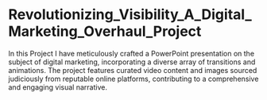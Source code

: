 # Revolutionizing_Visibility_A_Digital_Marketing_Overhaul_Project
In this Project I have meticulously crafted a PowerPoint presentation on the subject of digital marketing, incorporating a diverse array of transitions and animations. The project features curated video content and images sourced judiciously from reputable online platforms, contributing to a comprehensive and engaging visual narrative.
